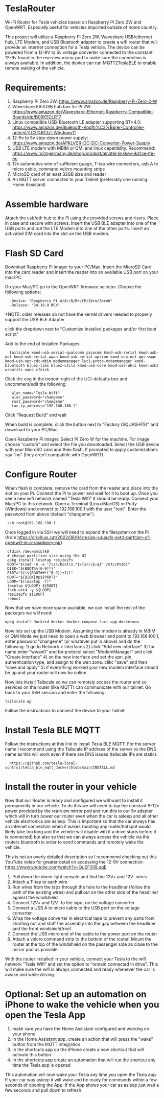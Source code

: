 # TeslaRouter
Wi-Fi Router for Tesla vehicles based on Raspberry Pi Zero 2W and OpenWRT. Especially useful for vehicles imported outside of home country.

This project will utilize a Raspberry Pi Zero 2W, Waveshare USB/ethernet hub, LTE Modem, and USB Bluetooth adapter to create a wifi router that will provide an internet connection for a Tesla vehicle. The device can be powered from a 12-9V to 5v voltage converter connected to the constant 12-9v found in the rearview mirror pod to make sure the connection is always available. In addition, the device can run MQTT2TeslaBLE to enable remote waking of the vehicle.

# Requirements:
1) Raspberry Pi Zero 2W: https://www.amazon.de/Raspberry-Pi-Zero-2-W
2) Waveshare Eth/USB hub box for Pi 2W: https://www.amazon.de/Waveshare-Ethernet-Raspberry-Compatible-Boards/dp/B09K5DLR17
3) Linux compatible USB-Bluetooth LE adapter supporting BT>4.0: https://www.amazon.de/Bluetooth-Kopfh%C3%B6rer-Controller-unterst%C3%BCtzt-Windows11
4) 12-9v to 5v step-down power supply: https://www.amazon.de/APKLVSR-DC-DC-Converter-Power-Supply
5) USB LTE modem with MBIM or QMI and linux capatibility. Recommend: https://www.m2mgermany.de/shop/produkt/alcatel-linkkey-ik41ve-lte-eu
6) 12v automotive wire of sufficient guage, T-tap wire connectors, usb A to micro cable, command velcro mounting strips
7) MicroSD card of at least 32GB size and reader
8) An MQTT server connected to your Tailnet (preferably one running Home Assistant)

# Assemble hardware

Attach the usb/eth hub to the Pi using the provided screws and risers. Place in case and secure with screws. Insert the USB BLE adapter into one of the USB ports and put the LTE Modem into one of the other ports. Insert an activated SIM card into the slot on the USB modem.

# Flash SD Card

Download Raspberry Pi Imager to your PC/Mac. Insert the MicroSD Card into the card reader and insert the reader into an available USB port on your mac/PC

On your Mac/PC go to the OpenWRT firmware selector. Choose the following options:

      -Device: "Raspberry Pi A/A+/B/B+/CM/Zero/ZeroW"
      -Release: "24.10.0 RCX"      
*NOTE: older releases do not have the kernel drivers needed to properly support the USB BLE Adapter

click the dropdown next to "Customize installed packages and/or first boot script"

Add to the end of Installed Packages: 

      tailscale kmod-usb-serial-qualcomm picocom kmod-usb-serial kmod-usb-net kmod-usb-serial-wwan kmod-usb-serial-option kmod-usb-net-qmi-wwan kmod-usb-net-cdc-mbim modemmanager luci-proto-modemmanager kmod-bluetooth bluez-libs bluez-utils kmod-usb-core kmod-usb-uhci kmod-usb2 usbutils nano cfdisk

Click the cog in the bottom right of the UCI-defaults box and uncomment/edit the following:
       
       wlan_name="Tesla Wifi"
       wlan_password="changeme"
       root_password="changeme"
       lan_ip_address="192.168.100.1"

 Click "Request Build" and wait

 When build is complete, click the button next to "Factory (SQUASHFS)" and download to your PC/Mac

 Open Raspberry Pi Imager. Select Pi Zero W for the machine. For image choose "custom" and select the file you downloaded. Select the USB device with your MicroSD card and then flash. If prompted to apply customizations say "no" (they aren't compatible with OpenWRT).

# Configure Router

 When flash is complete, remove the card from the reader and place into the slot on your Pi. Connect the Pi to power and wait for it to boot up. Once you see a new wifi network named "Tesla Wifi" it should be ready. Connect your Mac/PC to this network. Open a Terminal (Linux/MacOS) or Putty (Windows) and connect to 192.168.100.1 with the user "root". Enter the password from above (default "changeme").

     ssh root@192.168.100.1

Once logged in via SSH we will need to expand the filesystem on the Pi (from https://oriolrius.cat/2022/08/04/resize-squasfs-ext4-partition-of-openwrt-in-a-raspberry-pi/)
   
     cfdisk /dev/mmcblk0
     # change partition size using the UI
     opkg install losetup resize2fs
     BOOT="$(sed -n -e "/\s\/boot\s.*$/{s///p;q}" /etc/mtab)"
     DISK="${BOOT%%[0-9]*}"
     PART="$((${BOOT##*[^0-9]}+1))"
     ROOT="${DISK}0p${PART}"
     LOOP="$(losetup -f)"
     losetup ${LOOP} ${ROOT}
     fsck.ext4 -y ${LOOP}
     resize2fs ${LOOP}
     reboot

Now that we have more space available, we can install the rest of the packages we will need:

    opkg install dockerd docker docker-compose luci-app-dockerman

Now lets set up the USB Modem. Assuming the modem is already in MBIM or QMI Mode we just need to open a web browser and point to 192.168.100.1, enter password "changeme" (or whatever put in above) and do the following:
      1) go to Network > Interfaces
      2) click "Add new interface"
      3) for name enter "wwan0" and for protocol select "ModemManager" and click "Create Interface"
      4) on the new interface and set the apn, pin, authentication type, and assign to the wan zone. clikc "save" and then "save and apply"
      5) if everything worked your new modem interface should be up and your router will now be online

Now lets install Tailscale so we can remotely access the router and so services on the router (like MQTT) can communicate with our tailnet. Go back to your SSH session and enter the following:

    tailscale up
    
Follow the instructions to connect the device to your tailnet

# Install Tesla BLE MQTT

Follow the instructions at this link to install Tesla BLE MQTT. For the server name I recommend using the Tailscale IP address of the server vs the DNS name as this will work even if there are DNS issues (tailscale IPs are static). 

      https://github.com/tesla-local-control/tesla_ble_mqtt_docker/blob/main/INSTALL.md

# Install the router in your vehicle

Now that our Router is ready and configured we will want to install it permanently in our vehicle. To do this we will need to tap the constant 9-12v power provided by the rearview mirror pod and run this to our 5v adapter which will in turn power our router even when the car is asleep and all other vehicle electronics are asleep. This is important so that the car always has an internet connection when it wakes (booting any router/hotspot would likely take too long and the vehicle will disable wifi if a drive starts before it is connected) but also so that we can always access the vehicle via the routers bluetooth in order to send commands and remotely wake the vehicle.

This is not an overly detailed description so I recommend checking out this YouTube video for greater detail on accessing the 12-9V connection: https://www.youtube.com/watch?v=QuSF3I0LpqE

1) Pull down the dome light console and find the 12V+ and 12V- wires
2) Attach a T-tap to each wire
3) Run wires from the taps through the hole to the headliner (follow the path of the existing wires) and pull out on the other side of the headliner against the windshield
4) Connect 12V+ and 12V- to the input on the voltage converter
5) Connect a USB A to micro cable to the USB port on the voltage converter
6) Wrap the voltage converter in electrical tape to prevent any parts from shorting out and stuff the assembly into the gap between the headliner and the front windshield/roof
7) Connect the USB micro end of the cable to the power port on the router
8) Attach a velcro command strip to the bottom of the router. Mount the router at the top of the windshield on the passenger side as close to the mirror pod as possible

With the router installed in your vehicle, connect your Tesla to the wifi network "Tesla Wifi" and set the option to "remain connected in drive". This will make sure the wifi is always connected and ready whenever the car is awake and while driving.

# Optional: Set up an automation on iPhone to wake the vehicle when you open the Tesla App

1)  make sure you have the Home Assistant configured and working on your phone
2)  In the Home Assistant app, create an action that will press the "wake" button from the MQTT integration
3)  In the shortcuts app on the iPhone create a new shortcut that will activate this button
4)  In the shortcuts app create an automation that will run the shortcut any time the Tesla app is opened

This automation will now wake your Tesla any time you open the Tesla app. If your car was asleep it will wake and be ready for commands within a few seconds of opening the App. If the App shows your car as asleep just wait a few seconds and pull down to refresh.




